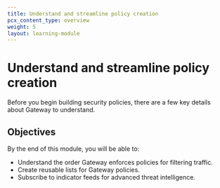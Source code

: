 ```yaml
---
title: Understand and streamline policy creation
pcx_content_type: overview
weight: 5
layout: learning-module
---
```


# Understand and streamline policy creation

Before you begin building security policies, there are a few key details about Gateway to understand.

## Objectives

By the end of this module, you will be able to:

- Understand the order Gateway enforces policies for filtering traffic.
- Create reusable lists for Gateway policies.
- Subscribe to indicator feeds for advanced threat intelligence.
